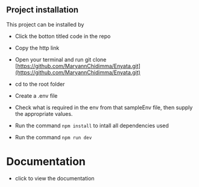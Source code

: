 ## Project installation
This project can be installed by
+ Click the botton titled code in the repo
+ Copy the http link
+ Open your terminal and run git clone [https://github.com/MaryannChidimma/Enyata.git](https://github.com/MaryannChidimma/Enyata.git)

+ cd to the root folder
+ Create a .env file
+ Check what is required in the env from that sampleEnv file, then supply the appropriate values.
+ Run the command `npm install` to intall all dependencies used
+ Run the command `npm run dev`

# Documentation
  + click []()to view the documentation 


